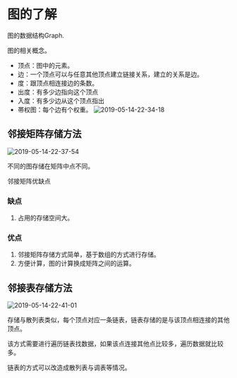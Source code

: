 # 图的了解

图的数据结构Graph.

图的相关概念。

- 顶点：图中的元素。
- 边：一个顶点可以与任意其他顶点建立链接关系，建立的关系是边。
- 度：跟顶点相连接边的条数。
- 出度：有多少边指向这个顶点
- 入度：有多少边从这个顶点指出
- 帯权图：每个边有个权重。
![2019-05-14-22-34-18](http://jikelearn.cn/2019-05-14-22-34-18.png)

## 邻接矩阵存储方法

![2019-05-14-22-37-54](http://jikelearn.cn/2019-05-14-22-37-54.png)

不同的图存储在矩阵中点不同。

邻接矩阵优缺点

### 缺点

1. 占用的存储空间大。

### 优点

1. 邻接矩阵存储方式简单，基于数组的方式进行存储。
2. 方便计算，图的计算换成矩阵之间的运算。

## 邻接表存储方法

![2019-05-14-22-41-01](http://jikelearn.cn/2019-05-14-22-41-01.png)

存储与散列表类似，每个顶点对应一条链表，链表存储的是与该顶点相连接的其他顶点。

该方式需要进行遍历链表找数据，如果该点连接其他点比较多，遍历数据就比较多。

链表的方式可以改造成散列表与调表等情况。

